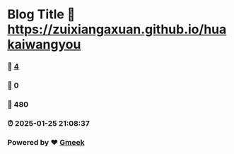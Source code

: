# Blog Title :link: https://zuixiangaxuan.github.io/huakaiwangyou 
### :page_facing_up: [4](https://zuixiangaxuan.github.io/huakaiwangyou/tag.html) 
### :speech_balloon: 0 
### :hibiscus: 480 
### :alarm_clock: 2025-01-25 21:08:37 
### Powered by :heart: [Gmeek](https://github.com/Meekdai/Gmeek)

